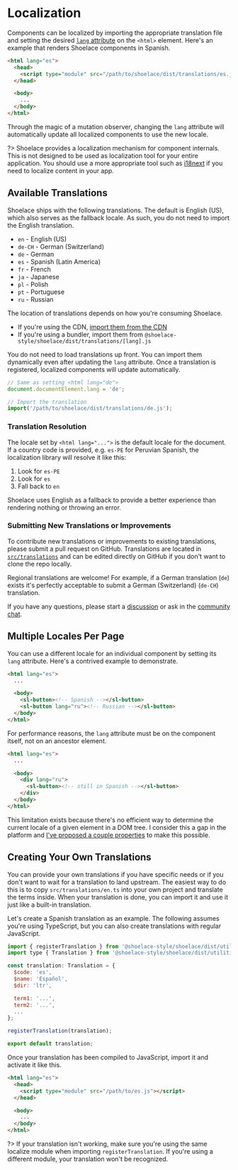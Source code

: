 # Localization

Components can be localized by importing the appropriate translation file and setting the desired [`lang` attribute](https://developer.mozilla.org/en-US/docs/Web/HTML/Global_attributes/lang) on the `<html>` element. Here's an example that renders Shoelace components in Spanish.

```html
<html lang="es">
  <head>
    <script type="module" src="/path/to/shoelace/dist/translations/es.js"></script>
  </head>

  <body>
    ...
  </body>
</html>
```

Through the magic of a mutation observer, changing the `lang` attribute will automatically update all localized components to use the new locale.

?> Shoelace provides a localization mechanism for component internals. This is not designed to be used as localization tool for your entire application. You should use a more appropriate tool such as [i18next](https://www.i18next.com/) if you need to localize content in your app.

## Available Translations

Shoelace ships with the following translations. The default is English (US), which also serves as the fallback locale. As such, you do not need to import the English translation.

- `en` - English (US)
- `de-CH` - German (Switzerland)
- `de` - German
- `es` - Spanish (Latin America)
- `fr` - French
- `ja` - Japanese
- `pl` - Polish
- `pt` - Portuguese
- `ru` - Russian

The location of translations depends on how you're consuming Shoelace.

- If you're using the CDN, [import them from the CDN](https://www.jsdelivr.com/package/npm/@shoelace-style/shoelace?path=dist%2Ftranslations)
- If you're using a bundler, import them from `@shoelace-style/shoelace/dist/translations/[lang].js`

You do not need to load translations up front. You can import them dynamically even after updating the `lang` attribute. Once a translation is registered, localized components will update automatically.

```js
// Same as setting <html lang="de">
document.documentElement.lang = 'de';

// Import the translation
import('/path/to/shoelace/dist/translations/de.js');
```

### Translation Resolution

The locale set by `<html lang="...">` is the default locale for the document. If a country code is provided, e.g. `es-PE` for Peruvian Spanish, the localization library will resolve it like this:

1. Look for `es-PE`
2. Look for `es`
3. Fall back to `en`

Shoelace uses English as a fallback to provide a better experience than rendering nothing or throwing an error.

### Submitting New Translations or Improvements

To contribute new translations or improvements to existing translations, please submit a pull request on GitHub. Translations are located in [`src/translations`](https://github.com/shoelace-style/shoelace/blob/next/src/translations) and can be edited directly on GitHub if you don't want to clone the repo locally.

Regional translations are welcome! For example, if a German translation (`de`) exists it's perfectly acceptable to submit a German (Switzerland) (`de-CH`) translation.

If you have any questions, please start a [discussion](https://github.com/shoelace-style/shoelace/discussions) or ask in the [community chat](https://discord.gg/mg8f26C).

## Multiple Locales Per Page

You can use a different locale for an individual component by setting its `lang` attribute. Here's a contrived example to demonstrate.

```html
<html lang="es">
  ...

  <body>
    <sl-button><!-- Spanish --></sl-button>
    <sl-button lang="ru"><!-- Russian --></sl-button>
  </body>
</html>
```

For performance reasons, the `lang` attribute must be on the component itself, not on an ancestor element.

```html
<html lang="es">
  ...

  <body>
    <div lang="ru">
      <sl-button><!-- still in Spanish --></sl-button>
    </div>
  </body>
</html>
```

This limitation exists because there's no efficient way to determine the current locale of a given element in a DOM tree. I consider this a gap in the platform and [I've proposed a couple properties](https://github.com/whatwg/html/issues/7039) to make this possible.

## Creating Your Own Translations

You can provide your own translations if you have specific needs or if you don't want to wait for a translation to land upstream. The easiest way to do this is to copy `src/translations/en.ts` into your own project and translate the terms inside. When your translation is done, you can import it and use it just like a built-in translation.

Let's create a Spanish translation as an example. The following assumes you're using TypeScript, but you can also create translations with regular JavaScript.

```js
import { registerTranslation } from '@shoelace-style/shoelace/dist/utilities/localize';
import type { Translation } from '@shoelace-style/shoelace/dist/utilities/localize';

const translation: Translation = {
  $code: 'es',
  $name: 'Español',
  $dir: 'ltr',

  term1: '...',
  term2: '...',
  ...
};

registerTranslation(translation);

export default translation;
```

Once your translation has been compiled to JavaScript, import it and activate it like this.

```html
<html lang="es">
  <head>
    <script type="module" src="/path/to/es.js"></script>
  </head>

  <body>
    ...
  </body>
</html>
```

?> If your translation isn't working, make sure you're using the same localize module when importing `registerTranslation`. If you're using a different module, your translation won't be recognized.
